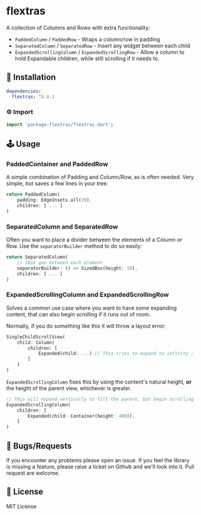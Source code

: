 # flextras
A collection of Columns and Rows with extra functionality:

* `PaddedColumn` / `PaddedRow` - Wraps a column/row in padding
* `SeparatedColumn` / `SeparatedRow` - Insert any widget between each child
* `ExpandedScrollingColumn` / `ExpandedScrollingRow` - Allow a column to hold Expandable children, while still scrolling if it needs to.

## 🔨 Installation
```yaml
dependencies:
  flextras: ^0.0.1
```

### ⚙ Import

```dart
import 'package:flextras/flextras.dart';
```

## 🕹️ Usage
### PaddedContainer and PaddedRow

A simple combination of Padding and Column/Row, as is often needed. Very simple, but saves a few lines in your tree:
```dart
return PaddedColumn(
    padding: EdgeInsets.all(20),
    children: [ ... ]
)
```

### SeparatedColumn and SeparatedRow

Often you want to place a divider between the elements of a Column or Row. Use the `separatorBuilder` method to do so easily:
```dart
return SeparatedColumn(
    // 10px gap between each element
    separatorBuilder: () => SizedBox(height: 10),
    children: [ ... ]
)
```

### ExpandedScrollingColumn and ExpandedScrollingRow

Solves a common use case where you want to have some expanding content, that can also begin scrolling if it runs out of room.

Normally, if you do something like this it will throw a layout error:
```dart
SingleChildScrollView(
    child: Column(
        children: [
            Expanded(child: ...) // This tries to expand to infinity :(
        ]
    )
)
```

`ExpandedScrollingColumn` fixes this by using the content's natural height, **or** the height of the parent view, whichever is greater.
```dart
// This will expand vertically to fill the parent, but begin scrolling when it has to
ExpandedScrollingColumn(
    children: [
        Expanded(child: Container(height: 400)),
    ]
)
```

## 🐞 Bugs/Requests

If you encounter any problems please open an issue. If you feel the library is missing a feature, please raise a ticket on Github and we'll look into it. Pull request are welcome.

## 📃 License

MIT License
